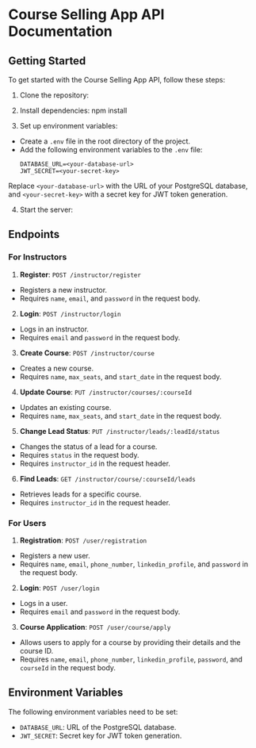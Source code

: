 # Course Selling App API Documentation


## Getting Started

To get started with the Course Selling App API, follow these steps:

1. Clone the repository:

2. Install dependencies: npm install

3. Set up environment variables:
- Create a `.env` file in the root directory of the project.
- Add the following environment variables to the `.env` file:
  ```
  DATABASE_URL=<your-database-url>
  JWT_SECRET=<your-secret-key>
  ```
Replace `<your-database-url>` with the URL of your PostgreSQL database, and `<your-secret-key>` with a secret key for JWT token generation.

4. Start the server:




## Endpoints

### For Instructors

1. **Register**: `POST /instructor/register`
- Registers a new instructor.
- Requires `name`, `email`, and `password` in the request body.

2. **Login**: `POST /instructor/login`
- Logs in an instructor.
- Requires `email` and `password` in the request body.

3. **Create Course**: `POST /instructor/course`
- Creates a new course.
- Requires `name`, `max_seats`, and `start_date` in the request body.

4. **Update Course**: `PUT /instructor/courses/:courseId`
- Updates an existing course.
- Requires `name`, `max_seats`, and `start_date` in the request body.

5. **Change Lead Status**: `PUT /instructor/leads/:leadId/status`
- Changes the status of a lead for a course.
- Requires `status` in the request body.
- Requires `instructor_id` in the request header.

6. **Find Leads**: `GET /instructor/course/:courseId/leads`
- Retrieves leads for a specific course.
- Requires `instructor_id` in the request header.

### For Users

1. **Registration**: `POST /user/registration`
- Registers a new user.
- Requires `name`, `email`, `phone_number`, `linkedin_profile`, and `password` in the request body.

2. **Login**: `POST /user/login`
- Logs in a user.
- Requires `email` and `password` in the request body.

3. **Course Application**: `POST /user/course/apply`
- Allows users to apply for a course by providing their details and the course ID.
- Requires `name`, `email`, `phone_number`, `linkedin_profile`, `password`, and `courseId` in the request body.

## Environment Variables

The following environment variables need to be set:

- `DATABASE_URL`: URL of the PostgreSQL database.
- `JWT_SECRET`: Secret key for JWT token generation.

